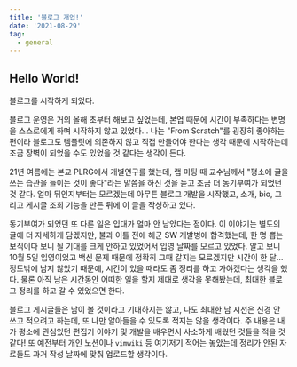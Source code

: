 ```yaml
---
title: '블로그 개업!'
date: '2021-08-29'
tag:
  - general
---
```


## Hello World!

블로그를 시작하게 되었다.

블로그 운영은 거의 올해 초부터 해보고 싶었는데, 본업 때문에 시간이 부족하다는 변명을 스스로에게 하며 시작하지 않고 있었다... 나는 "From Scratch"를 굉장히 좋아하는 편이라 블로그도 템플릿에 의존하지 않고 직접 만들어야 한다는 생각 때문에 시작하는데 조금 장벽이 되었을 수도 있었을 것 같다는 생각이 든다.

21년 여름에는 본교 PLRG에서 개별연구를 했는데, 랩 미팅 때 교수님께서 "평소에 글을 쓰는 습관을 들이는 것이 좋다"라는 말씀을 하신 것을 듣고 조금 더 동기부여가 되었던 것 같다. 얼마 뒤인지부터는 모르겠는데 아무튼 블로그 개발을 시작했고, 소개, bio, 그리고 게시글 조회 기능을 만든 뒤에 이 글을 작성하고 있다.

동기부여가 되었던 또 다른 일은 입대가 얼마 안 남았다는 점이다. 이 이야기는 별도의 글에 더 자세하게 담겠지만, 불과 이틀 전에 해군 SW 개발병에 합격했는데, 한 명 뽑는 보직이다 보니 될 기대를 크게 안하고 있었어서 입영 날짜를 모르고 있었다. 알고 보니 10월 5일 입영이었고 백신 문제 때문에 정확히 그때 갈지는 모르겠지만 시간이 한 달...정도밖에 남지 않았기 때문에, 시간이 있을 때라도 좀 정리를 하고 가야겠다는 생각을 했다. 물론 아직 남은 시간동안 어떠한 일을 할지 제대로 생각을 못해봤는데, 최대한 블로그 정리를 하고 갈 수 있었으면 한다.

블로그 게시글들은 남이 볼 것이라고 기대하지는 않고, 나도 최대한 남 시선은 신경 안 쓰고 적으려고 하는데, 또 나만 알아들을 수 있도록 적지는 않을 생각이다. 주 내용은 내가 평소에 관심있던 편집기 이야기 및 개발을 배우면서 사소하게 배웠던 것들을 적을 것 같다! 또 예전부터 개인 노션이나 `vimwiki` 등 여기저기 적어는 놓았는데 정리가 안된 자료들도 과거 작성 날짜에 맞춰 업로드할 생각이다.
